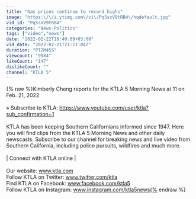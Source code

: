 ```yaml
---
title: "Gas prices continue to record highs"
image: "https:\/\/i.ytimg.com\/vi\/Pq5sxV9tRB4\/hqdefault.jpg"
vid_id: "Pq5sxV9tRB4"
categories: "News-Politics"
tags: ["video","news"]
date: "2022-02-22T10:40:09+03:00"
vid_date: "2022-02-21T21:11:04Z"
duration: "PT2M45S"
viewcount: "9984"
likeCount: "147"
dislikeCount: ""
channel: "KTLA 5"
---
```

{% raw %}Kimberly Cheng reports for the KTLA 5 Morning News at 11 on Feb. 21, 2022.<br /><br />» Subscribe to KTLA: <a rel="nofollow" target="blank" href="https://www.youtube.com/user/ktla?sub_confirmation=1">https://www.youtube.com/user/ktla?sub_confirmation=1</a><br /><br />KTLA has been keeping Southern Californians informed since 1947. Here you will find clips from the KTLA 5 Morning News and other daily newscasts. Subscribe to our channel for breaking news and live video from Southern California, including police pursuits, wildfires and much more.<br /><br />| Connect with KTLA online |<br /><br />Our website: www.ktla.com<br />Follow KTLA on Twitter: www.twitter.com/ktla<br />Find KTLA on Facebook: www.facebook.com/ktla5<br />Follow KTLA on Instagram: www.instagram.com/ktla5news{% endraw %}

